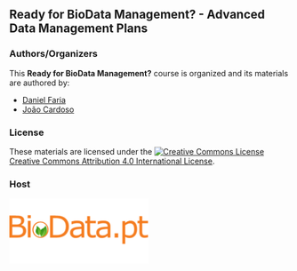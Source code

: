 ## Ready for BioData Management? - Advanced Data Management Plans

### Authors/Organizers

This **Ready for BioData Management?** course is organized and its materials are authored by:

* [Daniel Faria](https://github.com/DanFaria)
* [João Cardoso](https://github.com/JoaoMFCardoso)

### License

These materials are licensed under the  <a rel="license" href="http://creativecommons.org/licenses/by/4.0/"><img alt="Creative Commons License" style="border-width:0" src="https://i.creativecommons.org/l/by/4.0/88x31.png" /></a><br /><a rel="license" href="http://creativecommons.org/licenses/by/4.0/">Creative Commons Attribution 4.0 International License</a>.


### Host 

<a href="https://biodata.pt/"><img src="./assets/readme_img/BioData.Logo_colour.corrected_transp.bg.png" alt="BioData.pt" width="250px"></a>



